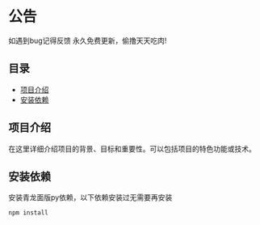 # 公告

如遇到bug记得反馈 永久免费更新，偷撸天天吃肉!

## 目录

- [项目介绍](#项目介绍)
- [安装依赖](#安装依赖)

## 项目介绍

在这里详细介绍项目的背景、目标和重要性。可以包括项目的特色功能或技术。

## 安装依赖

安装青龙面版py依赖，以下依赖安装过无需要再安装

```bash
npm install
